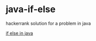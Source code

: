 # java-if-else
hackerrank solution for a problem in java

[if else in java](https://www.flowerbrackets.com/if-else-java/)
